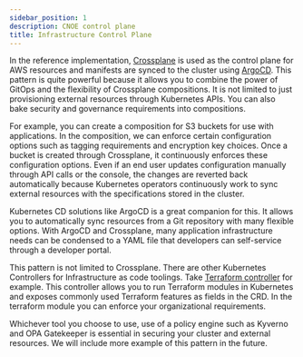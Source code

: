 ```yaml
---
sidebar_position: 1
description: CNOE control plane
title: Infrastructure Control Plane
---
```


In the reference implementation, [Crossplane](https://www.crossplane.io/) is used as the control plane for AWS resources and manifests are synced to the cluster using [ArgoCD](https://argo-cd.readthedocs.io/en/stable/). This pattern is quite powerful because it allows you to combine the power of GitOps and the flexibility of Crossplane compositions. It is not limited to just provisioning external resources through Kubernetes APIs. You can also bake security and governance requirements into compositions. 



For example, you can create a composition for S3 buckets for use with applications. In the composition, we can enforce certain configuration options such as tagging requirements and encryption key choices. 
Once a bucket is created through Crossplane, it continuously enforces these configuration options. 
Even if an end user updates configuration manually through API calls  or the console, the changes are reverted back automatically because Kubernetes operators continuously work to sync external resources with the specifications stored in the cluster.

Kubernetes CD solutions like ArgoCD is a great companion for this. It allows you to automatically sync resources from a Git repository with many flexible options. With ArgoCD and Crossplane, many application infrastructure needs can be condensed to a YAML file that developers can self-service through a developer portal.

This pattern is not limited to Crossplane. There are other Kubernetes Controllers for Infrastructure as code toolings. Take [Terraform controller](https://github.com/weaveworks/tf-controller) for example. 
This controller allows you to run Terraform modules in Kubernetes and exposes commonly used Terraform features as fields in the CRD. In the terraform module you can enforce your organizational requirements. 

Whichever tool you choose to use, use of a policy engine such as Kyverno and OPA Gatekeeper is essential in securing your cluster and external resources. We will include more example of this pattern in the future.
